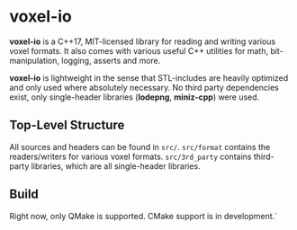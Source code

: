 # voxel-io

**voxel-io** is a C++17, MIT-licensed library for reading and writing various voxel formats.
It also comes with various useful C++ utilities for math, bit-manipulation, logging, asserts and more.

**voxel-io** is lightweight in the sense that STL-includes are heavily optimized and only used where absolutely necessary.
No third party dependencies exist, only single-header libraries (**lodepng**, **miniz-cpp**) were used.

## Top-Level Structure

All sources and headers can be found in `src/`.
`src/format` contains the readers/writers for various voxel formats.
`src/3rd_party` contains third-party libraries, which are all single-header libraries.

## Build

Right now, only QMake is supported.
CMake support is in development.`
